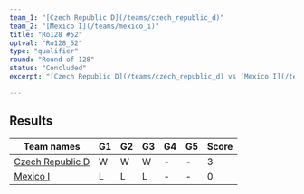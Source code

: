```yaml
---
team_1: "[Czech Republic D](/teams/czech_republic_d)"
team_2: "[Mexico I](/teams/mexico_i)"
title: "Ro128 #52"
optval: "Ro128_52"
type: "qualifier"
round: "Round of 128"
status: "Concluded"
excerpt: "[Czech Republic D](/teams/czech_republic_d) vs [Mexico I](/teams/mexico_i)"

---
```

## Results

| Team names | G1 | G2 | G3 | G4 | G5 | Score |
| -- | -- | -- | -- | -- | -- | -- |
| [Czech Republic D](/teams/czech_republic_d) | W | W | W | - | - | 3 |
| [Mexico I](/teams/mexico_i) | L | L | L | - | - | 0 |
